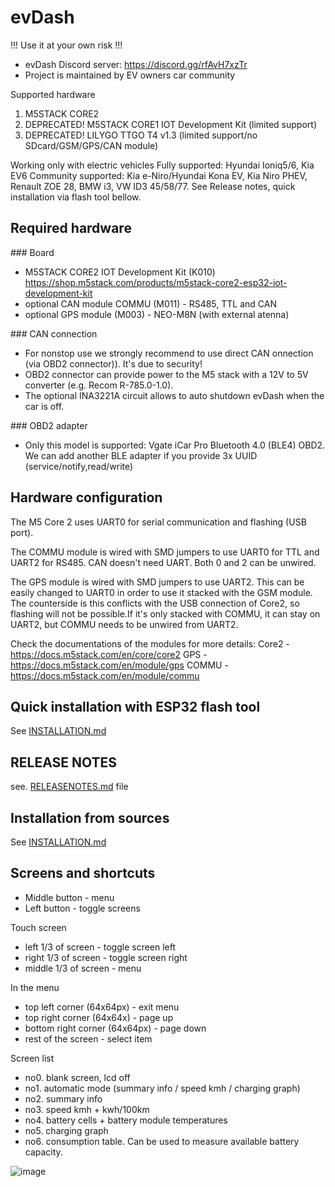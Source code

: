 # evDash

!!! Use it at your own risk !!!

- evDash Discord server: https://discord.gg/rfAvH7xzTr
- Project is maintained by EV owners car community

Supported hardware

1. M5STACK CORE2
2. DEPRECATED! M5STACK CORE1 IOT Development Kit (limited support)
3. DEPRECATED! LILYGO TTGO T4 v1.3 (limited support/no SDcard/GSM/GPS/CAN module)

Working only with electric vehicles
Fully supported: Hyundai Ioniq5/6, Kia EV6
Community supported: Kia e-Niro/Hyundai Kona EV, Kia Niro PHEV, Renault ZOE 28, BMW i3, VW ID3 45/58/77.
See Release notes, quick installation via flash tool bellow.

## Required hardware

### Board

- M5STACK CORE2 IOT Development Kit (K010)
  https://shop.m5stack.com/products/m5stack-core2-esp32-iot-development-kit
- optional CAN module COMMU (M011) - RS485, TTL and CAN
- optional GPS module (M003) - NEO-M8N (with external atenna)

### CAN connection

- For nonstop use we strongly recommend to use direct CAN onnection (via OBD2 connector)). It's due to security! 
- OBD2 connector can provide power to the M5 stack with a 12V to 5V converter (e.g. Recom R-785.0-1.0).
- The optional INA3221A circuit allows to auto shutdown evDash when the car is off.

### OBD2 adapter

- Only this model is supported: Vgate iCar Pro Bluetooth 4.0 (BLE4) OBD2. We can add another BLE adapter if you provide 3x UUID (service/notify,read/write)

## Hardware configuration

The M5 Core 2 uses UART0 for serial communication and flashing (USB port).

The COMMU module is wired with SMD jumpers to use UART0 for TTL and UART2 for RS485. CAN doesn't need UART. Both 0 and 2 can be unwired.

The GPS module is wired with SMD jumpers to use UART2. This can be easily changed to UART0 in order to use it stacked with the GSM module. The counterside is this conflicts with the USB connection of Core2, so flashing will not be possible.If it's only stacked with COMMU, it can stay on UART2, but COMMU needs to be unwired from UART2.

Check the documentations of the modules for more details:
Core2 - https://docs.m5stack.com/en/core/core2
GPS - https://docs.m5stack.com/en/module/gps
COMMU - https://docs.m5stack.com/en/module/commu

## Quick installation with ESP32 flash tool

See [INSTALLATION.md](INSTALLATION.md)

## RELEASE NOTES

see. [RELEASENOTES.md](RELEASENOTES.md) file

## Installation from sources

See [INSTALLATION.md](INSTALLATION.md)

## Screens and shortcuts

- Middle button - menu
- Left button - toggle screens

Touch screen
- left 1/3 of screen - toggle screen left
- right 1/3 of screen - toggle screen right
- middle 1/3 of screen - menu

In the menu 
- top left corner (64x64px) - exit menu
- top right corner (64x64x) - page up
- bottom right corner (64x64px) - page down
- rest of the screen - select item

Screen list
- no0. blank screen, lcd off
- no1. automatic mode (summary info / speed kmh / charging graph)
- no2. summary info
- no3. speed kmh + kwh/100km
- no4. battery cells + battery module temperatures
- no5. charging graph
- no6. consumption table. Can be used to measure available battery capacity.

![image](https://github.com/nickn17/evDash/blob/master/screenshots/v2_ioniq6.png)

